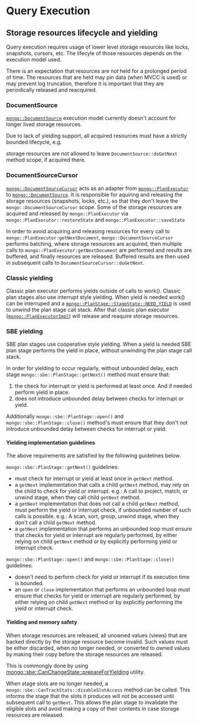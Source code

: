 # Query Execution

## Storage resources lifecycle and yielding

Query execution requires usage of lower level storage resources like locks, snapshots, cursors, etc.
The lifecyle of those resources depends on the execution model used.

There is an expectation that resources are not held for a prolonged period of time. The resources
that are held may pin data (when MVCC is used) or may prevent log truncation, therefore it is
important that they are periodically released and reacquired.

### DocumentSource

[`mongo::DocumentSource`](https://github.com/10gen/mongo/blob/master/src/mongo/db/pipeline/document_source.h#L198)
execution model currently doesn't account for longer lived storage resources.

Due to lack of yielding support, all acquired resources must have a strictly bounded lifecycle, e.g.

storage resources are not allowed to leave `DocumentSource::doGetNext` method scope, if acquired
there.

### DocumentSourceCursor

[`mongo::DocumentSourceCursor`](https://github.com/10gen/mongo/blob/master/src/mongo/db/pipeline/document_source_cursor.h#L73)
acts as an adapter from [`mongo::PlanExecutor`](https://github.com/10gen/mongo/blob/master/src/mongo/db/query/plan_executor.h#L129)  
to [`mongo::DocumentSource`](https://github.com/10gen/mongo/blob/master/src/mongo/db/pipeline/document_source.h#L198). It
is responsible for aquiring and releasing the storage resources (snapshots, locks, etc.), so that
they don't leave the `mongo::DocumentSourceCursor` scope. Some of the storage resources are acquired
and released by `mongo::PlanExecutor` via `mongo::PlanExecutor::restoreState` and
`mongo::PlanExecutor::saveState`

In order to avoid acquiring and releasing resources for every call to
`mongo::PlanExecutor:getNextDocument`, `mongo::DocumentSourceCursor`
performs batching, where storage resources are acquired, then multiple calls to
`mongo::PlanExecutor:getNextDocument` are performed and results are buffered, and finally resources
are released. Buffered results are then used in subsequent calls to
`DocumentSourceCursor::doGetNext`.

### Classic yielding

Classic plan executor performs yields outside of calls to work(). Classic plan stages also use
interrupt style yielding. When yield is needed work() can be interruped and a
[`mongo::PlanStage::StageState::NEED_YIELD`](https://github.com/10gen/mongo/blob/master/src/mongo/db/exec/plan_stage.h#L166-L184)
is used to unwind the plan stage call stack. After that classic plan executor
([`mongo::PlanExecutorImpl`](https://github.com/10gen/mongo/blob/master/src/mongo/db/query/plan_executor_impl.h#L118`))
will release and reaquire storage resources.

### SBE yielding

SBE plan stages use cooperative style yielding. When a yield is needed SBE plan stage performs the
yield in place, without unwinding the plan stage call stack.

In order for yielding to occur regularly, without unbounded delay, each stage
`mongo::sbe::PlanStage::getNext()` method must ensure that:

1. the check for interrupt or yield is performed at least once. And if needed perform yield in
   place.
2. does not introduce unbounded delay between checks for interrupt or yield.

Additionally `mongo::sbe::PlanStage::open()` and `mongo::sbe::PlanStage::close()` method's must
ensure that they don't not introduce unbounded delay between checks for interrupt or yield.

#### Yielding implementation guidelines

The above requirements are satisfied by the following guidelines below.

`mongo::sbe::PlanStage::getNext()` guidelines:

- must check for interrupt or yield at least once in `getNext` method.
- a `getNext` implementation that calls a child `getNext` method, may rely on the child to check for
  yield or interrupt.
  e.g.: A call to project, match, or unwind stage, when they call child `getNext` method.
- a `getNext` implementation that does not call a child `getNext` method, must perform the yield or
  interrupt check, if unbounded number of such calls is possible.
  e.g.: A scan, sort, group, unwind stage, when they don't call a child `getNext` method.
- a `getNext` implementation that performs an unbounded loop must ensure that checks for yield or
  interrupt are regularly performed,
  by either relying on child `getNext` method or by explicitly performing yield or interrupt check.

`mongo::sbe::PlanStage::open()` and `mongo::sbe::PlanStage::close()` guidelines:

- doesn't need to perform check for yield or interrupt if its execution time is bounded.
- an `open` or `close` implementation that performs an unbounded loop must ensure that checks for
  yield or interrupt are regularly performed, by either relying on child `getNext` method or by
  explicitly performing the yield or interrupt check.

#### Yielding and memory safety

When storage resources are released, all unowned values (views) that are backed directly by the
storage resource become invalid.
Such values must be either discarded, when no longer needed, or converted to owned values by making
their copy before the storage resources are released.

This is commongly done by using
[mongo::sbe::CanChangeState::prepareForYielding](https://github.com/10gen/mongo/blob/master/src/mongo/db/exec/sbe/stages/stages.h#L126)
utility.

When stage slots are no longer needed, a `mongo::sbe::CanTrackStats::disableSlotAccess` method can
be called. This informs the stage that the slots it produces will not be accessed until subsequent
call to `getNext`. This allows the plan stage to invalidate the eligible slots and avoid making a
copy of their contents in case storage resources are released.
